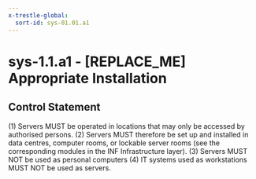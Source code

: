 ```yaml
---
x-trestle-global:
  sort-id: sys-01.01.a1
---
```


# sys-1.1.a1 - \[REPLACE_ME\] Appropriate Installation

## Control Statement

(1) Servers MUST be operated in locations that may only be accessed by authorised persons.
(2) Servers MUST therefore be set up and installed in data centres, computer rooms, or lockable server rooms (see the corresponding modules in the INF Infrastructure layer). (3) Servers MUST NOT be used as personal computers (4) IT systems used as workstations MUST NOT be used as servers.
